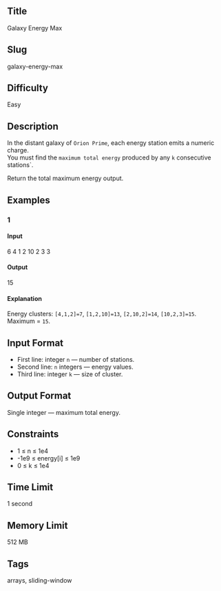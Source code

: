 ## Title
Galaxy Energy Max

## Slug
galaxy-energy-max

## Difficulty
Easy

## Description
In the distant galaxy of `Orion Prime`, each energy station emits a numeric charge.  
You must find the `maximum total energy` produced by any `k` consecutive stations`.

Return the total maximum energy output.

## Examples

### 1
#### Input
6
4 1 2 10 2 3
3

#### Output
15

#### Explanation
Energy clusters: `[4,1,2]=7`, `[1,2,10]=13`, `[2,10,2]=14`, `[10,2,3]=15`.  
Maximum = `15`.

## Input Format
- First line: integer `n` — number of stations.  
- Second line: `n` integers — energy values.  
- Third line: integer `k` — size of cluster.

## Output Format
Single integer — maximum total energy.

## Constraints
- 1 ≤ n ≤ 1e4  
- -1e9 ≤ energy[i] ≤ 1e9  
- 0 ≤ k ≤ 1e4  

## Time Limit
1 second

## Memory Limit
512 MB

## Tags
arrays, sliding-window
